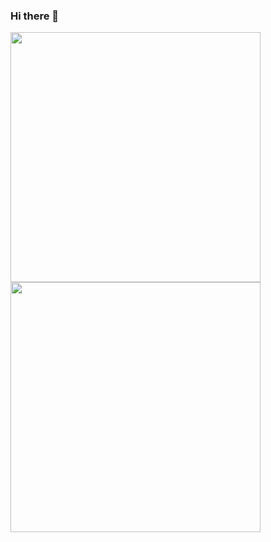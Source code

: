 ### Hi there 👋

<!--
**vibhatsu08/vibhatsu08** is a ✨ _special_ ✨ repository because its `README.md` (this file) appears on your GitHub profile.

Here are some ideas to get you started:

- 🔭 I’m currently working on ...
- 🌱 I’m currently learning ...
- 👯 I’m looking to collaborate on ...
- 🤔 I’m looking for help with ...
- 💬 Ask me about ...
- 📫 How to reach me: ...
- 😄 Pronouns: ...
- ⚡ Fun fact: ...
-->

<a href="URL_REDIRECT" target="blank"><img align="center" src="https://www.techbabble.zone/content/images/2021/07/46207-programmer-1.gif" height="400" /></a>
<img src="https://github-readme-stats.vercel.app/api?username=vibhatsu08&show_icons=true&theme=codeSTACKr" width="400">
